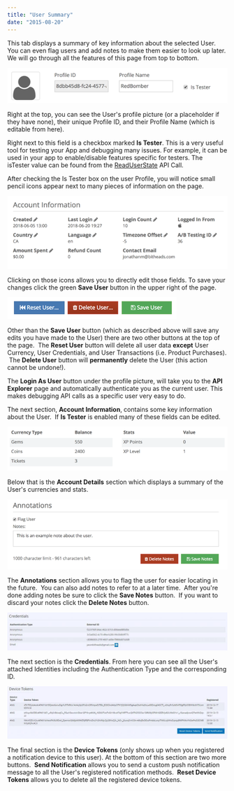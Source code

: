 ```yaml
---
title: "User Summary"
date: "2015-08-20"
---
```


This tab displays a summary of key information about the selected User. You can even flag users and add notes to make them easier to look up later. We will go through all the features of this page from top to bottom.

[![](images/2018-06-20_20-20-33.png)](https://staging.getbraincloud.com/apidocs/wp-content/uploads/2018/06/2018-06-20_20-20-33.png)

Right at the top, you can see the User's profile picture (or a placeholder if they have none), their unique Profile ID, and their Profile Name (which is editable from here).  

Right next to this field is a checkbox marked **Is Tester**. This is a very useful tool for testing your App and debugging many issues. For example, it can be used in your app to enable/disable features specific for testers. The isTester value can be found from the [ReadUserState](/apidocs/apiref/#capi-playerstate-readuserstate) API Call.

After checking the Is Tester box on the user Profile, you will notice small pencil icons appear next to many pieces of information on the page.

[![](images/2018-06-20_20-33-58.png)](https://staging.getbraincloud.com/apidocs/wp-content/uploads/2018/06/2018-06-20_20-33-58.png)

Clicking on those icons allows you to directly edit those fields. To save your changes click the green **Save User** button in the upper right of the page.

[![](images/2018-06-20_20-25-07.png)](https://staging.getbraincloud.com/apidocs/wp-content/uploads/2018/06/2018-06-20_20-25-07.png)

Other than the **Save User** button (which as described above will save any edits you have made to the User) there are two other buttons at the top of the page.  The **Reset User** button will delete all user data **except** User Currency, User Credentials, and User Transactions (i.e. Product Purchases).  The **Delete User** button will **permanently** delete the User (this action cannot be undone!).

The **Login As User** button under the profile picture, will take you to the **API Explorer** page and automatically authenticate you as the current user. This makes debugging API calls as a specific user very easy to do.

The next section, **Account Information**, contains some key information about the User.  If **Is Tester** is enabled many of these fields can be edited.

[![](images/2018-06-20_20-28-29.png)](https://staging.getbraincloud.com/apidocs/wp-content/uploads/2018/06/2018-06-20_20-28-29.png)

Below that is the **Account Details** section which displays a summary of the User's currencies and stats.

[![](images/2018-06-20_20-30-12.png)](https://staging.getbraincloud.com/apidocs/wp-content/uploads/2018/06/2018-06-20_20-30-12.png)

The **Annotations** section allows you to flag the user for easier locating in the future.  You can also add notes to refer to at a later time.  After you're done adding notes be sure to click the **Save Notes** button.  If you want to discard your notes click the **Delete Notes** button.

![](images/credentials-1024x176.jpg)

The next section is the **Credentials**. From here you can see all the User's attached Identities including the Authentication Type and the corresponding ID.  

![](images/deviceToken-1024x245.jpg)

The final section is the **Device Tokens** (only shows up when you registered a notification device to this user). At the bottom of this section are two more buttons.  **Send Notification** allows you to send a custom push notification message to all the User's registered notification methods.  **Reset Device Tokens** allows you to delete all the registered device tokens.
